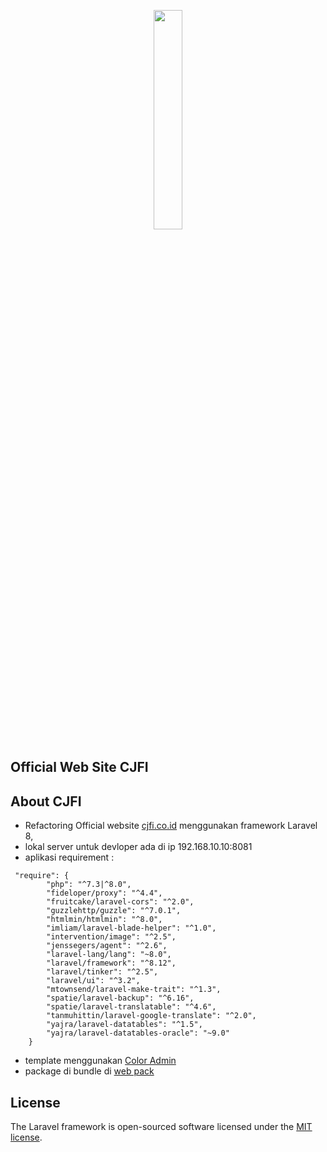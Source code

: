 <p align="center"><a href="#" target="_blank">
    <img src="http://cjfi.co.id:8081/src/img/logo.png" width="30%"></a>
</p>

<p align="center">
    <h2>Official Web Site CJFI</h2>
</p>

## About CJFI
- Refactoring Official website [cjfi.co.id](cjfi.co.id) menggunakan framework Laravel 8, 
- lokal server untuk devloper ada di ip 192.168.10.10:8081
- aplikasi requirement : 
``` 
 "require": {
        "php": "^7.3|^8.0",
        "fideloper/proxy": "^4.4",
        "fruitcake/laravel-cors": "^2.0",
        "guzzlehttp/guzzle": "^7.0.1",
        "htmlmin/htmlmin": "^8.0",
        "imliam/laravel-blade-helper": "^1.0",
        "intervention/image": "^2.5",
        "jenssegers/agent": "^2.6",
        "laravel-lang/lang": "~8.0",
        "laravel/framework": "^8.12",
        "laravel/tinker": "^2.5",
        "laravel/ui": "^3.2",
        "mtownsend/laravel-make-trait": "^1.3",
        "spatie/laravel-backup": "^6.16",
        "spatie/laravel-translatable": "^4.6",
        "tanmuhittin/laravel-google-translate": "^2.0",
        "yajra/laravel-datatables": "^1.5",
        "yajra/laravel-datatables-oracle": "~9.0"
    } 
```
- template menggunakan [ Color Admin ](https://seantheme.com/color-admin/admin/html/index_v3.html)
- package di bundle di [web pack](https://github.com/wisnubaldas/cjfi_dev/blob/31185a262afb9644dfa3963ac62027091d4ed4d3/webpack.mix.js) 


## License

The Laravel framework is open-sourced software licensed under the [MIT license](https://opensource.org/licenses/MIT).
